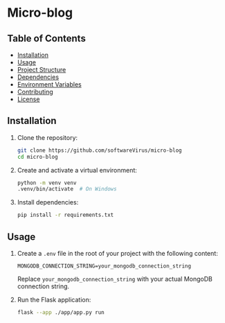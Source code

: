 # Micro-blog

## Table of Contents

- [Installation](#installation)
- [Usage](#usage)
- [Project Structure](#project-structure)
- [Dependencies](#dependencies)
- [Environment Variables](#environment-variables)
- [Contributing](#contributing)
- [License](#license)

## Installation

1. Clone the repository:

    ```bash
    git clone https://github.com/softwareVirus/micro-blog
    cd micro-blog
    ```

2. Create and activate a virtual environment:

    ```bash
    python -m venv venv
    .venv/bin/activate  # On Windows
    ```

3. Install dependencies:

    ```bash
    pip install -r requirements.txt
    ```

## Usage

1. Create a `.env` file in the root of your project with the following content:

    ```env
    MONGODB_CONNECTION_STRING=your_mongodb_connection_string
    ```

   Replace `your_mongodb_connection_string` with your actual MongoDB connection string.

2. Run the Flask application:

    ```bash
    flask --app ./app/app.py run
    ```

